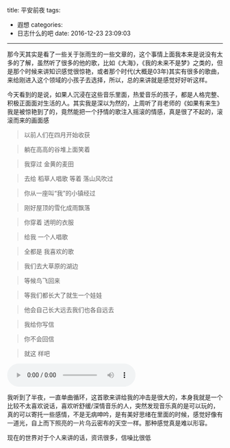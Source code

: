 title: 平安前夜
tags:
  - 遐想
categories:
  - 日志什么的吧
date: 2016-12-23 23:09:03
---

那今天其实是看了一些关于张雨生的一些文章的，这个事情上面我本来是说没有太多的了解，虽然听了很多的他的歌，比如《大海》，《我的未来不是梦》之类的，但是那个时候来讲知识感觉很惊艳，或者那个时代(大概是03年)其实有很多的歌曲，来给刚进入这个领域的小孩子去选择，所以，总的来讲就是感觉好好听这样。

今天看到的是说，如果人沉浸在这些音乐里面，热爱音乐的孩子，都是人格完整、积极正面面对生活的人。其实我是深以为然的，上周听了肖老师的《如果有来生》我是被惊艳到了的，竟然能把一个抒情的歌注入摇滚的情感，真是很了不起的，滚滚而来的画面感

> 以前人们在四月开始收获

> 躺在高高的谷堆上面笑着

> 我穿过 金黄的麦田

> 去给 稻草人唱歌
> 等着 落山风吹过

> 你从一座叫“我”的小镇经过

> 刚好屋顶的雪化成雨飘落

> 你穿着 透明的衣服

> 给我 一个人唱歌

> 全都是 我喜欢的歌

> 我们去大草原的湖边

> 等候鸟飞回来

> 等我们都长大了就生一个娃娃

> 他会自己长大远去我们也各自远去

> 我给你写信

> 你不会回信

> 就这 样吧

<audio src="https://mss.sankuai.com/v1/mss_814dc1610cda4b2e8febd6ea2c809db5/image/1482384083227.mp4" controls="controls" loop="loop"></audio>

我听到了半夜，一直单曲循环，这首歌来讲给我的冲击是很大的，本身我就是一个比较不太喜欢说话，喜欢听舒缓/深情音乐的人，突然发现音乐真的是可以玩的，真的可以寄托一些感情，不是无病呻吟，是有美好思绪在里面的时候，感觉好像有一道光，自上而下照亮的一片乌云密布的天空一样。那种感觉真是难以形容。

现在的世界对于个人来讲的话，资讯很多，信噪比很低